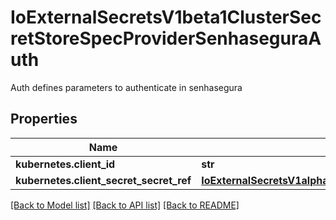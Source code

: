 # IoExternalSecretsV1beta1ClusterSecretStoreSpecProviderSenhaseguraAuth

Auth defines parameters to authenticate in senhasegura
## Properties
Name | Type | Description | Notes
------------ | ------------- | ------------- | -------------
**kubernetes.client_id** | **str** |  | 
**kubernetes.client_secret_secret_ref** | [**IoExternalSecretsV1alpha1ClusterSecretStoreSpecProviderAkeylessAuthSecretRefSecretRefAccessType**](IoExternalSecretsV1alpha1ClusterSecretStoreSpecProviderAkeylessAuthSecretRefSecretRefAccessType.md) |  | 

[[Back to Model list]](../README.md#documentation-for-models) [[Back to API list]](../README.md#documentation-for-api-endpoints) [[Back to README]](../README.md)


